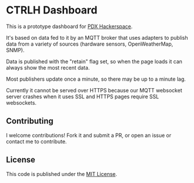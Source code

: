 # CTRLH Dashboard

This is a prototype dashboard for [PDX Hackerspace](https://pdxhackerspace.org).

It's based on data  fed to it by an MQTT broker that uses adapters to publish  data from a variety of sources (hardware sensors, OpenWeatherMap, SNMP).

Data is published with the "retain" flag set, so when the page loads it can always show the most recent data.

Most publishers  update once a minute, so there may be up to a minute lag.

Currently it cannot be served over HTTPS because our MQTT websocket server crashes when it uses SSL and HTTPS pages require SSL websockets.

## Contributing

I welcome contributions! Fork it and submit a PR, or open an issue or contact me to contribute.

## License

This code is published under the [MIT License](https://romkey.mit-license.org).
